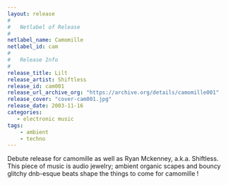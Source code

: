 ```yaml
---
layout: release
#
#   Netlabel of Release
#
netlabel_name: Camomille
netlabel_id: cam
#
#   Release Info
#
release_title: Lilt
release_artist: Shiftless
release_id: cam001
release_url_archive_org: "https://archive.org/details/camomille001"
release_cover: "cover-cam001.jpg"
release_date: 2003-11-16 
categories:
   - electronic music
tags:
    - ambient
    - techno
---
```

Debute release for camomille as well as Ryan Mckenney, a.k.a. Shiftless. This piece of music is audio jewelry; ambient organic scapes and bouncy glitchy dnb-esque beats shape the things to come for camomille !



